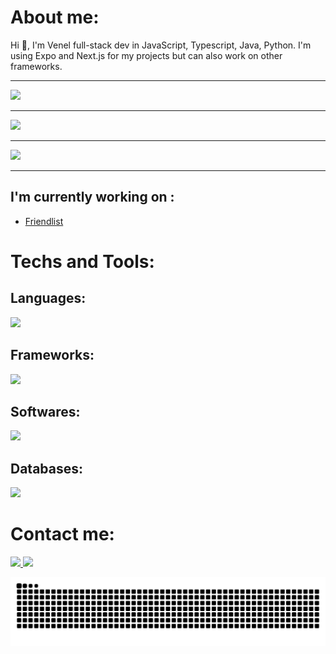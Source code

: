 # About me:
Hi 👋, I'm Venel full-stack dev in JavaScript, Typescript, Java, Python. I'm using Expo and Next.js for my projects but can also work on other frameworks.

---

<img src="https://spotify-github-profile.kittinanx.com/api/view?uid=fjxj5u9144j0152xk77ofi3wu&cover_image=true&theme=spotify-embed&show_offline=false&background_color=121212&interchange=false&profanity=false&mode=dark&bar_color=53b14f&bar_color_cover=true" height=150>

---

<img src="https://github-readme-stats.vercel.app/api?username=v3nel&show_icons=true&theme=merko" height=150/>

---

<img src="https://github-readme-stats.vercel.app/api/wakatime?username=venel&theme=merko" height=150/>

---

## I'm currently working on :
- [Friendlist](https://github.com/friendlistapp)

# Techs and Tools:
## Languages:
<p>
    <img src="https://skillicons.dev/icons?i=javascript,typescript,python,java,tailwind"/>
</p> 

## Frameworks:
<p>
    <img src="https://skillicons.dev/icons?i=express,discordjs,fastapi,nextjs,react"/>
</p>

## Softwares:

<p>
    <img src="https://skillicons.dev/icons?i=vscode,bitbucket,github,cloudflare,figma,notion,postman"/>
</p>

## Databases:
<p>
    <img src="https://skillicons.dev/icons?i=mongodb,postgres"/>
</p>

# Contact me:

<p>
    <a href="mailto:me@v3nel.me">
        <img src="https://skillicons.dev/icons?i=gmail"/>
    </a>
    <a href="https://discord.com/users/580447236702470176">
        <img src="https://skillicons.dev/icons?i=discord"/>
    </a>
</p>

<p align="center">
    <a href="snake">
        <img src="https://raw.githubusercontent.com/v3nel/v3nel/output/github-contribution-grid-snake-dark.svg" />
    </a>
</p>